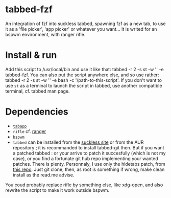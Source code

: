 # tabbed-fzf
An integration of fzf into suckless tabbed, spawning fzf as a new tab, to use it as a 'file picker', 'app picker' or whatever you want...
It is writed for an bspwm environment, with ranger rifle.

# Install & run
Add this script to /usr/local/bin and use it like that: tabbed -r 2 -s st -w '' -e tabbed-fzf.
You can also put the script anywhere else, and so use rather: tabbed -r 2 -s st -w '' -e bash -c '/path-to-this-script'.
If you don't want to use `st` as a terminal to launch the script in tabbed, use another compatible terminal, cf. tabbed man page.

# Dependencies
- [`tabapp`](https://github.com/Twix53791/bsp-tabapp)
- `rifle` cf. [ranger](https://github.com/ranger/ranger)
- `bspwm`
- `tabbed` can be installed from the [suckless site](https://tools.suckless.org/tabbed/) or from the AUR repository ; it is recommanded to install tabbed-git then. But if you want a patched tabbed : or your arrive to patch it succesfully (which is not my case), or you find a fortunate git hub repo implementing your wanted patches. There is plenty. Personnaly, I use only the hidetabs patch, from [this repo](https://github.com/hXtreme/suckless-tabbed). Just git clone, then, as root is something if wrong, make clean install as the read.me advise.

You coud probably replace rifle by something else, like xdg-open, and also rewrite the script to make it work outside bspwm.

